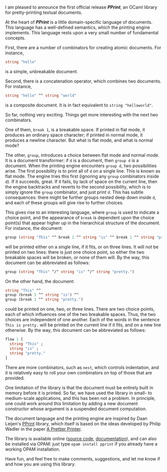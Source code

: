 <!-- :!pandoc -s % -c style.css -H header.html > billet.html -->

I am pleased to announce the first official release _**PPrint**_, an OCaml
library for pretty-printing textual documents.
 
At the heart of _**PPrint**_ is a little domain-specific language of
documents. This language has a well-defined semantics, which the printing
engine implements. This language rests upon a very small number of fundamental
concepts.

First, there are a number of combinators for creating atomic documents. For
instance,
```ocaml
string "hello"
```
is a simple, unbreakable document.

Second, there is a concatenation operator, which combines two documents.
For instance,
```ocaml
string "hello" ^^ string "world"
```
is a composite document. It is in fact equivalent to `string "helloworld"`.

So far, nothing very exciting. Things get more interesting with the next two
combinators.

One of them, `break 1`, is a breakable space. If printed in flat mode, it
produces an ordinary space character; if printed in normal mode, it produces a
newline character. But what is flat mode, and what is normal mode?

The other, `group`, introduces a choice between flat mode and normal mode. It
is a document transformer: if `d` is a document, then `group d` is a document.
When the printing engine encounters `group d`, two possibilities arise. The
first possibility is to print all of `d` on a single line. This is known as
flat mode. The engine tries this first (ignoring any `group` combinators
inside `d`). If it succeeds, great. If it fails, by lack of space on the
current line, then the engine backtracks and reverts to the second
possibility, which is to simply ignore the `group` combinator, and just print
`d`. This has subtle consequences: there might be further groups nested deep
down inside `d`, and each of these groups will give rise to further choices.

This gives rise to an interesting language, where `group` is used to indicate
a choice point, and the appearance of `break` is dependent upon the choice
point(s) that appear higher up in the hierarchical structure of the document.
For instance, the document:
```ocaml
group (string "This" ^^ break 1 ^^ string "is" ^^ break 1 ^^ string "pretty.")
```
will be printed either on a single line, if it fits, or on three lines. It
will not be printed on two lines: there is just one choice point, so either
the two breakable spaces will be broken, or none of them will. By the way,
this document can be abbreviated as follows:
```ocaml
group (string "This" ^/^ string "is" ^/^ string "pretty.")
```
On the other hand, the document:
```ocaml
string "This" ^^
group (break 1 ^^ string "is") ^^
group (break 1 ^^ string "pretty.")
```
could be printed on one, two, or three lines. There are two choice points,
each of which influences one of the two breakable spaces. Thus, the two
choices are independent of one another. Each of the words in the sentence
`This is pretty.` will be printed on the current line if it fits, and on
a new line otherwise. By the way, this document can be abbreviated as
follows:
```ocaml
flow 1 [
  string "This" ;
  string "is" ;
  string "pretty."
]
```

There are more combinators, such as `nest`, which controls indentation, and
it is relatively easy to roll your own combinators on top of those that are
provided.

One limitation of the library is that the document must be entirely built in
memory before it is printed. So far, we have used the library in small- to
medium-scale applications, and this has been not a problem. In principle,
one could work around this limitation by adding a new document constructor
whose argument is a suspended document computation.

The document language and the printing engine are inspired by Daan Leijen's
[PPrint](http://www.cs.uu.nl/~daan/pprint.html)
library, which itself is based on the ideas developed by Philip
Wadler in the paper
[A Prettier Printer](http://homepages.inf.ed.ac.uk/wadler/papers/prettier/prettier.pdf).

The library is available online
([source code](http://gallium.inria.fr/~fpottier/pprint/pprint.tar.gz),
 [documentation](http://gallium.inria.fr/~fpottier/pprint/doc/)),
and can also be installed via OPAM: just type `opam install pprint`
if you already have a working OPAM installation.

Have fun, and feel free to make comments, suggestions, and let me know if
and how you are using this library.

